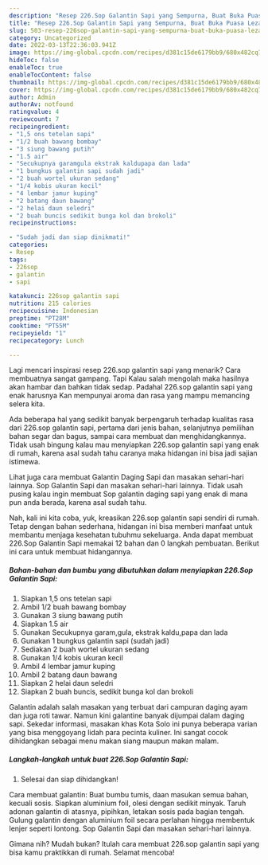 ```yaml
---
description: "Resep 226.Sop Galantin Sapi yang Sempurna, Buat Buka Puasa Lezat Sekali"
title: "Resep 226.Sop Galantin Sapi yang Sempurna, Buat Buka Puasa Lezat Sekali"
slug: 503-resep-226sop-galantin-sapi-yang-sempurna-buat-buka-puasa-lezat-sekali
category: Uncategorized
date: 2022-03-13T22:36:03.941Z
image: https://img-global.cpcdn.com/recipes/d381c15de6179bb9/680x482cq70/226sop-galantin-sapi-foto-resep-utama.jpg
hideToc: false
enableToc: true
enableTocContent: false
thumbnail: https://img-global.cpcdn.com/recipes/d381c15de6179bb9/680x482cq70/226sop-galantin-sapi-foto-resep-utama.jpg
cover: https://img-global.cpcdn.com/recipes/d381c15de6179bb9/680x482cq70/226sop-galantin-sapi-foto-resep-utama.jpg
author: Admin
authorAv: notfound
ratingvalue: 4
reviewcount: 7
recipeingredient:
- "1,5 ons tetelan sapi"
- "1/2 buah bawang bombay"
- "3 siung bawang putih"
- "1.5 air"
- "Secukupnya garamgula ekstrak kaldupapa dan lada"
- "1 bungkus galantin sapi sudah jadi"
- "2 buah wortel ukuran sedang"
- "1/4 kobis ukuran kecil"
- "4 lembar jamur kuping"
- "2 batang daun bawang"
- "2 helai daun seledri"
- "2 buah buncis sedikit bunga kol dan brokoli"
recipeinstructions:

- "Sudah jadi dan siap dinikmati!"
categories:
- Resep
tags:
- 226sop
- galantin
- sapi

katakunci: 226sop galantin sapi 
nutrition: 215 calories
recipecuisine: Indonesian
preptime: "PT28M"
cooktime: "PT55M"
recipeyield: "1"
recipecategory: Lunch

---
```



Lagi mencari inspirasi resep 226.sop galantin sapi yang menarik? Cara membuatnya sangat gampang. Tapi Kalau salah mengolah maka hasilnya akan hambar dan bahkan tidak sedap. Padahal 226.sop galantin sapi yang enak harusnya Kan mempunyai aroma dan rasa yang mampu memancing selera kita.


Ada beberapa hal yang sedikit banyak berpengaruh terhadap kualitas rasa dari 226.sop galantin sapi, pertama dari jenis bahan, selanjutnya pemilihan bahan segar dan bagus, sampai cara membuat dan menghidangkannya. Tidak usah bingung kalau mau menyiapkan 226.sop galantin sapi yang enak di rumah, karena asal sudah tahu caranya maka hidangan ini bisa jadi sajian istimewa.

Lihat juga cara membuat Galantin Daging Sapi dan masakan sehari-hari lainnya. Sop Galantin Sapi dan masakan sehari-hari lainnya. Tidak usah pusing kalau ingin membuat Sop galantin daging sapi yang enak di mana pun anda berada, karena asal sudah tahu.


Nah, kali ini kita coba, yuk, kreasikan 226.sop galantin sapi sendiri di rumah. Tetap dengan bahan sederhana, hidangan ini bisa memberi manfaat untuk membantu menjaga kesehatan tubuhmu sekeluarga. Anda dapat membuat 226.Sop Galantin Sapi memakai 12 bahan dan 0 langkah pembuatan. Berikut ini cara untuk membuat hidangannya.

<!--inarticleads1-->

##### Bahan-bahan dan bumbu yang dibutuhkan dalam menyiapkan 226.Sop Galantin Sapi:

1. Siapkan 1,5 ons tetelan sapi
1. Ambil 1/2 buah bawang bombay
1. Gunakan 3 siung bawang putih
1. Siapkan 1.5 air
1. Gunakan Secukupnya garam,gula, ekstrak kaldu,papa dan lada
1. Gunakan 1 bungkus galantin sapi (sudah jadi)
1. Sediakan 2 buah wortel ukuran sedang
1. Gunakan 1/4 kobis ukuran kecil
1. Ambil 4 lembar jamur kuping
1. Ambil 2 batang daun bawang
1. Siapkan 2 helai daun seledri
1. Siapkan 2 buah buncis, sedikit bunga kol dan brokoli


Galantin adalah salah masakan yang terbuat dari campuran daging ayam dan juga roti tawar. Namun kini galantine banyak dijumpai dalam daging sapi. Sekedar informasi, masakan khas Kota Solo ini punya beberapa varian yang bisa menggoyang lidah para pecinta kuliner. Ini sangat cocok dihidangkan sebagai menu makan siang maupun makan malam. 

<!--inarticleads2-->

##### Langkah-langkah untuk buat 226.Sop Galantin Sapi:


1. Selesai dan siap dihidangkan!

Cara membuat galantin: Buat bumbu tumis, daan masukan semua bahan, kecuali sosis. Siapkan aluminium foil, olesi dengan sedikit minyak. Taruh adonan galantin di atasnya, pipihkan, letakan sosis pada bagian tengah. Gulung galantin dengan aluminium foil secara perlahan hingga membentuk lenjer seperti lontong. Sop Galantin Sapi dan masakan sehari-hari lainnya. 

Gimana nih? Mudah bukan? Itulah cara membuat 226.sop galantin sapi yang bisa kamu praktikkan di rumah. Selamat mencoba!

